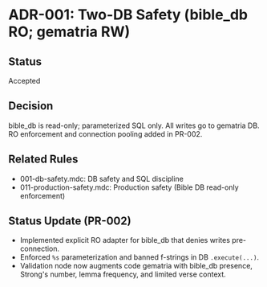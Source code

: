 # ADR-001: Two-DB Safety (bible_db RO; gematria RW)

## Status

Accepted

## Decision

bible_db is read-only; parameterized SQL only. All writes go to gematria DB. RO enforcement and connection pooling added in PR-002.

## Related Rules

- 001-db-safety.mdc: DB safety and SQL discipline
- 011-production-safety.mdc: Production safety (Bible DB read-only enforcement)

## Status Update (PR-002)

- Implemented explicit RO adapter for bible_db that denies writes pre-connection.
- Enforced `%s` parameterization and banned f-strings in DB `.execute(...)`.
- Validation node now augments code gematria with bible_db presence, Strong's number, lemma frequency, and limited verse context.
